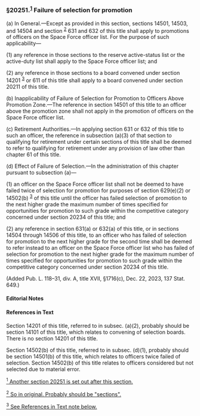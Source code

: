 ### §20251.<sup><a href="#I_1_target" name="I_1">1</a></sup> Failure of selection for promotion ###

(a) In General.—Except as provided in this section, sections 14501, 14503, and 14504 and section <sup><a href="#20251_2_target" name="20251_2">2</a></sup> 631 and 632 of this title shall apply to promotions of officers on the Space Force officer list. For the purpose of such applicability—

(1) any reference in those sections to the reserve active-status list or the active-duty list shall apply to the Space Force officer list; and

(2) any reference in those sections to a board convened under section 14201 <sup><a href="#20251_3_target" name="20251_3">3</a></sup> or 611 of this title shall apply to a board convened under section 20211 of this title.

(b) Inapplicability of Failure of Selection for Promotion to Officers Above Promotion Zone.—The reference in section 14501 of this title to an officer above the promotion zone shall not apply in the promotion of officers on the Space Force officer list.

(c) Retirement Authorities.—In applying section 631 or 632 of this title to such an officer, the reference in subsection (a)(3) of that section to qualifying for retirement under certain sections of this title shall be deemed to refer to qualifying for retirement under any provision of law other than chapter 61 of this title.

(d) Effect of Failure of Selection.—In the administration of this chapter pursuant to subsection (a)—

(1) an officer on the Space Force officer list shall not be deemed to have failed twice of selection for promotion for purposes of section 629(e)(2) or 14502(b) <sup><a href="#20251_3_target" name="20251_3">3</a></sup> of this title until the officer has failed selection of promotion to the next higher grade the maximum number of times specified for opportunities for promotion to such grade within the competitive category concerned under section 20234 of this title; and

(2) any reference in section 631(a) or 632(a) of this title, or in sections 14504 through 14506 of this title, to an officer who has failed of selection for promotion to the next higher grade for the second time shall be deemed to refer instead to an officer on the Space Force officer list who has failed of selection for promotion to the next higher grade for the maximum number of times specified for opportunities for promotion to such grade within the competitive category concerned under section 20234 of this title.

(Added Pub. L. 118–31, div. A, title XVII, §1716(c), Dec. 22, 2023, 137 Stat. 649.)

#### **Editorial Notes** ####

#### References in Text ####

Section 14201 of this title, referred to in subsec. (a)(2), probably should be section 14101 of this title, which relates to convening of selection boards. There is no section 14201 of this title.

Section 14502(b) of this title, referred to in subsec. (d)(1), probably should be section 14501(b) of this title, which relates to officers twice failed of selection. Section 14502(b) of this title relates to officers considered but not selected due to material error.

[<sup>1</sup> Another section 20251 is set out after this section.](#20251_1)

[<sup>2</sup> So in original. Probably should be "sections".](#20251_2)

[<sup>3</sup> See References in Text note below.](#20251_3)